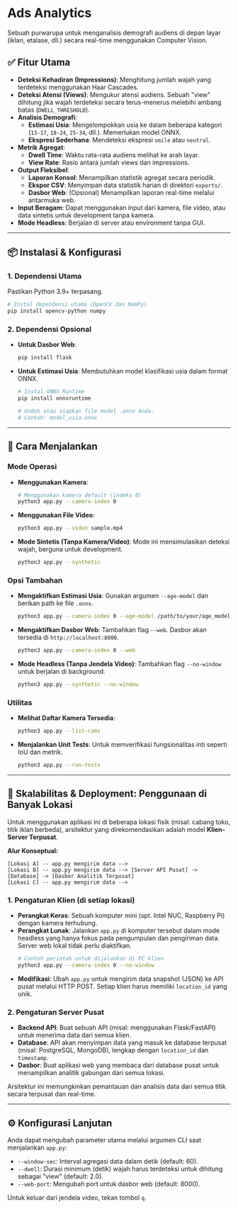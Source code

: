 # Ads Analytics

Sebuah purwarupa untuk menganalisis demografi audiens di depan layar (iklan, etalase, dll.) secara real-time menggunakan Computer Vision.

## ✅ Fitur Utama

- **Deteksi Kehadiran (Impressions)**: Menghitung jumlah wajah yang terdeteksi menggunakan Haar Cascades.
- **Deteksi Atensi (Views)**: Mengukur atensi audiens. Sebuah "view" dihitung jika wajah terdeteksi secara terus-menerus melebihi ambang batas (`DWELL_THRESHOLD`).
- **Analisis Demografi**:
  - **Estimasi Usia**: Mengelompokkan usia ke dalam beberapa kategori (`13-17`, `18-24`, `25-34`, dll.). Memerlukan model ONNX.
  - **Ekspresi Sederhana**: Mendeteksi ekspresi `smile` atau `neutral`.
- **Metrik Agregat**:
  - **Dwell Time**: Waktu rata-rata audiens melihat ke arah layar.
  - **View Rate**: Rasio antara jumlah views dan impressions.
- **Output Fleksibel**:
  - **Laporan Konsol**: Menampilkan statistik agregat secara periodik.
  - **Ekspor CSV**: Menyimpan data statistik harian di direktori `exports/`.
  - **Dasbor Web**: (Opsional) Menampilkan laporan real-time melalui antarmuka web.
- **Input Beragam**: Dapat menggunakan input dari kamera, file video, atau data sintetis untuk development tanpa kamera.
- **Mode Headless**: Berjalan di server atau environment tanpa GUI.

---

## 📦 Instalasi & Konfigurasi

### 1. Dependensi Utama
Pastikan Python 3.9+ terpasang.

```bash
# Instal dependensi utama (OpenCV dan NumPy)
pip install opencv-python numpy
```

### 2. Dependensi Opsional

- **Untuk Dasbor Web**:
  ```bash
  pip install flask
  ```
- **Untuk Estimasi Usia**:
  Membutuhkan model klasifikasi usia dalam format ONNX.
  ```bash
  # Instal ONNX Runtime
  pip install onnxruntime

  # Unduh atau siapkan file model .onnx Anda.
  # Contoh: model_usia.onnx
  ```

---

## 🚀 Cara Menjalankan

### Mode Operasi

- **Menggunakan Kamera**:
  ```bash
  # Menggunakan kamera default (indeks 0)
  python3 app.py --camera-index 0
  ```
- **Menggunakan File Video**:
  ```bash
  python3 app.py --video sample.mp4
  ```
- **Mode Sintetis (Tanpa Kamera/Video)**:
  Mode ini mensimulasikan deteksi wajah, berguna untuk development.
  ```bash
  python3 app.py --synthetic
  ```

### Opsi Tambahan

- **Mengaktifkan Estimasi Usia**:
  Gunakan argumen `--age-model` dan berikan path ke file `.onnx`.
  ```bash
  python3 app.py --camera-index 0 --age-model /path/to/your/age_model.onnx
  ```
- **Mengaktifkan Dasbor Web**:
  Tambahkan flag `--web`. Dasbor akan tersedia di `http://localhost:8000`.
  ```bash
  python3 app.py --camera-index 0 --web
  ```
- **Mode Headless (Tanpa Jendela Video)**:
  Tambahkan flag `--no-window` untuk berjalan di background.
  ```bash
  python3 app.py --synthetic --no-window
  ```

### Utilitas

- **Melihat Daftar Kamera Tersedia**:
  ```bash
  python3 app.py --list-cams
  ```
- **Menjalankan Unit Tests**:
  Untuk memverifikasi fungsionalitas inti seperti IoU dan metrik.
  ```bash
  python3 app.py --run-tests
  ```

---

## 🚀 Skalabilitas & Deployment: Penggunaan di Banyak Lokasi

Untuk menggunakan aplikasi ini di beberapa lokasi fisik (misal: cabang toko, titik iklan berbeda), arsitektur yang direkomendasikan adalah model **Klien-Server Terpusat**.

**Alur Konseptual:**

```
[Lokasi A] -- app.py mengirim data -->
[Lokasi B] -- app.py mengirim data --> [Server API Pusat] -> [Database] -> [Dasbor Analitik Terpusat]
[Lokasi C] -- app.py mengirim data -->
```

### 1. Pengaturan Klien (di setiap lokasi)
- **Perangkat Keras**: Sebuah komputer mini (spt. Intel NUC, Raspberry Pi) dengan kamera terhubung.
- **Perangkat Lunak**: Jalankan `app.py` di komputer tersebut dalam mode headless yang hanya fokus pada pengumpulan dan pengiriman data. Server web lokal tidak perlu diaktifkan.
  ```bash
  # Contoh perintah untuk dijalankan di PC klien
  python3 app.py --camera-index 0 --no-window
  ```
- **Modifikasi**: Ubah `app.py` untuk mengirim data snapshot (JSON) ke API pusat melalui HTTP POST. Setiap klien harus memiliki `location_id` yang unik.

### 2. Pengaturan Server Pusat
- **Backend API**: Buat sebuah API (misal: menggunakan Flask/FastAPI) untuk menerima data dari semua klien.
- **Database**: API akan menyimpan data yang masuk ke database terpusat (misal: PostgreSQL, MongoDB), lengkap dengan `location_id` dan `timestamp`.
- **Dasbor**: Buat aplikasi web yang membaca dari database pusat untuk menampilkan analitik gabungan dari semua lokasi.

Arsitektur ini memungkinkan pemantauan dan analisis data dari semua titik secara terpusat dan real-time.

---

## ⚙️ Konfigurasi Lanjutan

Anda dapat mengubah parameter utama melalui argumen CLI saat menjalankan `app.py`:

- `--window-sec`: Interval agregasi data dalam detik (default: 60).
- `--dwell`: Durasi minimum (detik) wajah harus terdeteksi untuk dihitung sebagai "view" (default: 2.0).
- `--web-port`: Mengubah port untuk dasbor web (default: 8000).

Untuk keluar dari jendela video, tekan tombol `q`.